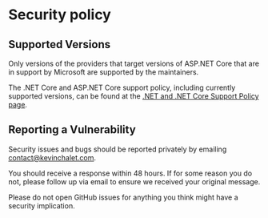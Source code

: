 # Security policy

## Supported Versions

Only versions of the providers that target versions of ASP.NET Core that are in support by Microsoft are supported by the maintainers.

The .NET Core and ASP.NET Core support policy, including currently supported versions, can be found at the [.NET and .NET Core Support Policy page](https://dotnet.microsoft.com/platform/support/policy/dotnet-core).

## Reporting a Vulnerability

Security issues and bugs should be reported privately by emailing [contact@kevinchalet.com](mailto:contact@kevinchalet.com).

You should receive a response within 48 hours. If for some reason you do not, please follow up via email to ensure we received your original message.

Please do not open GitHub issues for anything you think might have a security implication.
